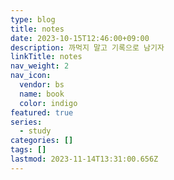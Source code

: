 ```yaml
---
type: blog
title: notes
date: 2023-10-15T12:46:00+09:00
description: 까먹지 말고 기록으로 남기자
linkTitle: notes
nav_weight: 2
nav_icon:
  vendor: bs
  name: book
  color: indigo
featured: true
series:
  - study
categories: []
tags: []
lastmod: 2023-11-14T13:31:00.656Z
---
```

